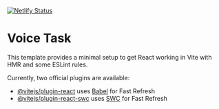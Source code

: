 [![Netlify Status](https://api.netlify.com/api/v1/badges/78b51bac-7bd9-498d-a96e-fee25bae0381/deploy-status)](https://app.netlify.com/sites/voice-task/deploys?branch=main)

# Voice Task

This template provides a minimal setup to get React working in Vite with HMR and some ESLint rules.

Currently, two official plugins are available:

- [@vitejs/plugin-react](https://github.com/vitejs/vite-plugin-react/blob/main/packages/plugin-react/README.md) uses [Babel](https://babeljs.io/) for Fast Refresh
- [@vitejs/plugin-react-swc](https://github.com/vitejs/vite-plugin-react-swc) uses [SWC](https://swc.rs/) for Fast Refresh
